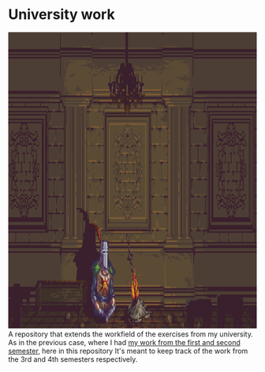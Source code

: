 # University work
<img src="misc/pixel_art.gif" width="1000" height="600"/><br>
A repository that extends the workfield of the exercises from my university.
As in the previous case, where I had <a href="https://github.com/xfgt/OldProjects">my work from the first and second semester</a>, here in this repository It's meant to keep track of the work from the 3rd and 4th semesters respectively.